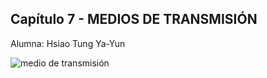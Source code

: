 ## Capítulo 7 - MEDIOS DE TRANSMISIÓN

Alumna: Hsiao Tung Ya-Yun

![medio de transmisión](../public/imagenes/Medios%20de%20transmisión.png)
